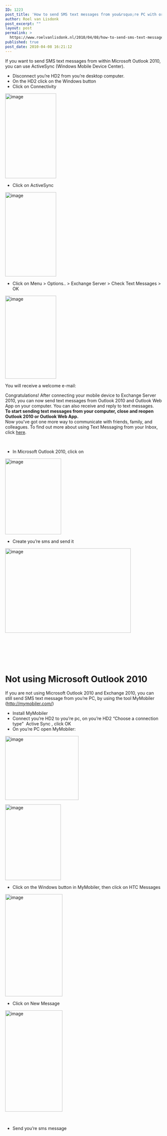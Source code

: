 ```yaml
---
ID: 1223
post_title: 'How to send SMS text messages from you&rsquo;re PC with or without Microsoft Outlook 2010 and a HD2'
author: Roel van Lisdonk
post_excerpt: ""
layout: post
permalink: >
  https://www.roelvanlisdonk.nl/2010/04/08/how-to-send-sms-text-messages-from-youre-pc-with-or-without-microsoft-outlook-2010-and-a-hd2/
published: true
post_date: 2010-04-08 16:21:12
---
```

<p>If you want to send SMS text messages from within Microsoft Outlook 2010, you can use ActiveSync (Windows Mobile Device Center).</p>  <ul>   <li>Disconnect you’re HD2 from you’re desktop computer.</li>    <li>On the HD2 click on the Windows button</li>    <li>Click on Connectivity</li> </ul>  <p><a href="http://www.roelvanlisdonk.nl/wp-content/uploads/2010/04/image9.png"><img style="border-bottom: 0px; border-left: 0px; display: inline; border-top: 0px; border-right: 0px" title="image" border="0" alt="image" src="http://www.roelvanlisdonk.nl/wp-content/uploads/2010/04/image_thumb9.png" width="164" height="273" /></a> </p>  <ul>   <li>Click on ActiveSync</li> </ul>  <p><a href="http://www.roelvanlisdonk.nl/wp-content/uploads/2010/04/image10.png"><img style="border-bottom: 0px; border-left: 0px; display: inline; border-top: 0px; border-right: 0px" title="image" border="0" alt="image" src="http://www.roelvanlisdonk.nl/wp-content/uploads/2010/04/image_thumb10.png" width="164" height="271" /></a> </p>  <ul>   <li>Click on Menu &gt; Options.. &gt; Exchange Server &gt; Check Text Messages &gt; OK</li> </ul>  <p><a href="http://www.roelvanlisdonk.nl/wp-content/uploads/2010/04/image11.png"><img style="border-bottom: 0px; border-left: 0px; display: inline; border-top: 0px; border-right: 0px" title="image" border="0" alt="image" src="http://www.roelvanlisdonk.nl/wp-content/uploads/2010/04/image_thumb11.png" width="164" height="267" /></a> </p>  <p>You will receive a welcome e-mail:</p>  <p>Congratulations! After connecting your mobile device to Exchange Server 2010, you can now send text messages from Outlook 2010 and Outlook Web App on your computer. You can also receive and reply to text messages.   <br /><b>To start sending text messages from your computer, close and reopen Outlook 2010 or Outlook Web App.</b>    <br />Now you've got one more way to communicate with friends, family, and colleagues. To find out more about using Text Messaging from your Inbox, click <a href="http://go.microsoft.com/fwlink/?LinkId=151599">here</a>. </p>  <p>&#160;</p>  <ul>   <li>In Microsoft Outlook 2010, click on </li> </ul>  <p><a href="http://www.roelvanlisdonk.nl/wp-content/uploads/2010/04/image12.png"><img style="border-bottom: 0px; border-left: 0px; display: inline; border-top: 0px; border-right: 0px" title="image" border="0" alt="image" src="http://www.roelvanlisdonk.nl/wp-content/uploads/2010/04/image_thumb12.png" width="180" height="244" /></a> </p>  <ul>   <li>Create you’re sms and send it</li> </ul>  <p><a href="http://www.roelvanlisdonk.nl/wp-content/uploads/2010/04/image13.png"><img style="border-bottom: 0px; border-left: 0px; display: inline; border-top: 0px; border-right: 0px" title="image" border="0" alt="image" src="http://www.roelvanlisdonk.nl/wp-content/uploads/2010/04/image_thumb13.png" width="404" height="272" /></a> </p>  <p>&#160;</p>  <p>&#160;</p>  <p>&#160;</p>  <h1>Not using Microsoft Outlook 2010</h1>  <p>If you are not using Microsoft Outlook 2010 and Exchange 2010, you can still send SMS text message from you’re PC, by using the tool MyMobiler (<a title="http://mymobiler.com/" href="http://mymobiler.com/">http://mymobiler.com/</a>)</p>  <ul>   <li>Install MyMobiler</li>    <li>Connect you’re HD2 to you’re pc, on you’re HD2 “Choose a connection type”&#160; Active Sync , click OK</li>    <li>On you’re PC open MyMobiler:</li> </ul>  <p><a href="http://www.roelvanlisdonk.nl/wp-content/uploads/2010/04/image14.png"><img style="border-bottom: 0px; border-left: 0px; display: inline; border-top: 0px; border-right: 0px" title="image" border="0" alt="image" src="http://www.roelvanlisdonk.nl/wp-content/uploads/2010/04/image_thumb14.png" width="236" height="206" /></a> </p>  <p><a href="http://www.roelvanlisdonk.nl/wp-content/uploads/2010/04/image15.png"><img style="border-bottom: 0px; border-left: 0px; display: inline; border-top: 0px; border-right: 0px" title="image" border="0" alt="image" src="http://www.roelvanlisdonk.nl/wp-content/uploads/2010/04/image_thumb15.png" width="179" height="244" /></a> </p>  <ul>   <li>Click on the Windows button in MyMobiler, then click on HTC Messages</li> </ul>  <p><a href="http://www.roelvanlisdonk.nl/wp-content/uploads/2010/04/image16.png"><img style="border-bottom: 0px; border-left: 0px; display: inline; border-top: 0px; border-right: 0px" title="image" border="0" alt="image" src="http://www.roelvanlisdonk.nl/wp-content/uploads/2010/04/image_thumb16.png" width="184" height="329" /></a> </p>  <ul>   <li>Click on New Message</li> </ul>  <p><a href="http://www.roelvanlisdonk.nl/wp-content/uploads/2010/04/image17.png"><img style="border-bottom: 0px; border-left: 0px; display: inline; border-top: 0px; border-right: 0px" title="image" border="0" alt="image" src="http://www.roelvanlisdonk.nl/wp-content/uploads/2010/04/image_thumb17.png" width="184" height="326" /></a> </p>  <p>&#160;</p>  <ul>   <li>Send you’re sms message</li> </ul>
